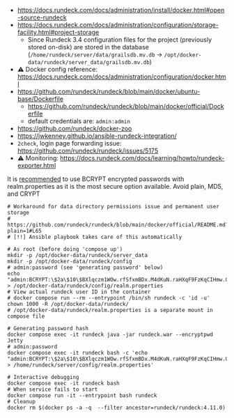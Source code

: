 * https://docs.rundeck.com/docs/administration/install/docker.html#open-source-rundeck
* https://docs.rundeck.com/docs/administration/configuration/storage-facility.html#project-storage
    * Since Rundeck 3.4 configuration files for the project (previously stored on-disk) are stored in the database (`/home/rundeck/server/data/grailsdb.mv.db` -> `/opt/docker-data/rundeck/server_data/grailsdb.mv.db`)
* :warning: Docker config reference: https://docs.rundeck.com/docs/administration/configuration/docker.html
* https://github.com/rundeck/rundeck/blob/main/docker/ubuntu-base/Dockerfile
    * https://github.com/rundeck/rundeck/blob/main/docker/official/Dockerfile
    * default credentials are: `admin:admin`
* https://github.com/rundeck/docker-zoo
* https://jwkenney.github.io/ansible-rundeck-integration/
* `2check`, login page forwarding issue: https://github.com/rundeck/rundeck/issues/5175
* :warning: Monitoring: https://docs.rundeck.com/docs/learning/howto/rundeck-exporter.html

It is [recommended](https://docs.rundeck.com/docs/administration/security/authentication.html#propertyfileloginmodule) to use BCRYPT encrypted passwords with realm.properties as it is the most secure option available. Avoid plain, MD5, and CRYPT

```shell
# Workaround for data directory permissions issue and permanent user storage
# https://github.com/rundeck/rundeck/blob/main/docker/official/README.md?plain=1#L65
# [!!] Ansible playbook takes care of this automatically

# As root (before doing 'compose up')
mkdir -p /opt/docker-data/rundeck/server_data
mkdir -p /opt/docker-data/rundeck/config
# admin:password (see 'generating password' below)
echo "admin:BCRYPT:\$2a\$10\$BXlqczm1WOw.rfSfxmBDx.M4dKuN.raHXqF9FzKqCIHmw.0LiYQhy,user,admin" > /opt/docker-data/rundeck/config/realm.properties
# View actual rundeck user ID in the container
# docker compose run --rm --entrypoint /bin/sh rundeck -c 'id -u'
chown 1000 -R /opt/docker-data/rundeck/
# /opt/docker-data/rundeck/realm.properties is a separate mount in compose file

# Generating password hash
docker compose exec -it rundeck java -jar rundeck.war --encryptpwd Jetty
# admin:password
docker compose exec -it rundeck bash -c 'echo "admin:BCRYPT:\$2a\$10\$BXlqczm1WOw.rfSfxmBDx.M4dKuN.raHXqF9FzKqCIHmw.0LiYQhy,user,admin" > /home/rundeck/server/config/realm.properties'
```

```shell
# Interactive debugging
docker compose exec -it rundeck bash
# When service fails to start
docker compose run -it --entrypoint bash rundeck
# Cleanup
docker rm $(docker ps -a -q  --filter ancestor=rundeck/rundeck:4.11.0)
```
